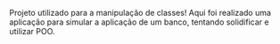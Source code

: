 Projeto utilizado para a manipulação de classes! 
Aqui foi realizado uma aplicação para simular a aplicação de um banco, tentando solidificar e utilizar POO.
